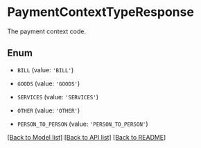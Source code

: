 # PaymentContextTypeResponse

The payment context code.

## Enum

* `BILL` (value: `'BILL'`)

* `GOODS` (value: `'GOODS'`)

* `SERVICES` (value: `'SERVICES'`)

* `OTHER` (value: `'OTHER'`)

* `PERSON_TO_PERSON` (value: `'PERSON_TO_PERSON'`)

[[Back to Model list]](../README.md#documentation-for-models) [[Back to API list]](../README.md#documentation-for-api-endpoints) [[Back to README]](../README.md)


